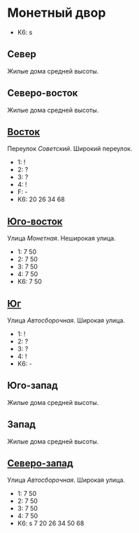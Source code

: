 # Монетный двор

* K6:   s

## Север

Жилые дома средней высоты.

## Северо-восток

Жилые дома средней высоты.

## [Восток](./10570090.md)

Переулок *Советский*.
Широкий переулок.

* 1:    !
* 2:    ?
* 3:    ?
* 4:    !
* F:    -
* K6:   20  26  34  68

## [Юго-восток](./560085.md)

Улица *Монетная*.
Неширокая улица.

* 1:    7   50
* 2:    7   50
* 3:    7   50
* 4:    7   50
* K6:   7   50

## [Юг](./10565095.md)

Улица *Автосборочная*.
Широкая улица.

* 1:    !
* 2:    ?
* 3:    ?
* 4:    !
* K6:   -

## Юго-запад

Жилые дома средней высоты.

## Запад

Жилые дома средней высоты.

## [Северо-запад](./10560080.md)

Улица *Автосборочная*.
Широкая улица.

* 1:    7   50
* 2:    7   50
* 3:    7   50
* 4:    7   50
* K6:   s
        7   20  26  34  50  68
